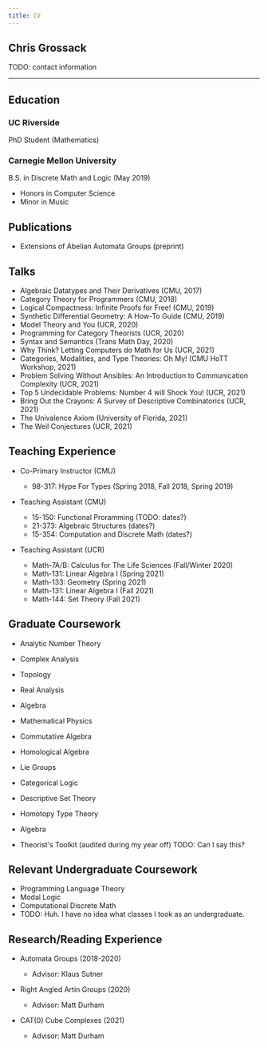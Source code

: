 ```yaml
---
title: CV
---
```


## Chris Grossack

TODO: contact information

---

## Education

### UC Riverside

PhD Student (Mathematics)

### Carnegie Mellon University

B.S. in Discrete Math and Logic (May 2019)
  - Honors in Computer Science
  - Minor in Music

## Publications

- Extensions of Abelian Automata Groups (preprint)

## Talks

- Algebraic Datatypes and Their Derivatives (CMU, 2017)
- Category Theory for Programmers (CMU, 2018)
- Logical Compactness: Infinite Proofs for Free! (CMU, 2019)
- Synthetic Differential Geometry: A How-To Guide (CMU, 2019)
- Model Theory and You (UCR, 2020)
- Programming for Category Theorists (UCR, 2020)
- Syntax and Semantics (Trans Math Day, 2020)
- Why Think? Letting Computers do Math for Us (UCR, 2021)
- Categories, Modalities, and Type Theories: Oh My! (CMU HoTT Workshop, 2021)
- Problem Solving Without Ansibles: An Introduction to Communication Complexity (UCR, 2021)
- Top 5 Undecidable Problems: Number 4 will Shock You! (UCR, 2021)
- Bring Out the Crayons: A Survey of Descriptive Combinatorics (UCR, 2021)
- The Univalence Axiom (University of Florida, 2021)
- The Weil Conjectures (UCR, 2021)


## Teaching Experience

- Co-Primary Instructor (CMU)
  - 98-317: Hype For Types (Spring 2018, Fall 2018, Spring 2019)

- Teaching Assistant (CMU)
  - 15-150: Functional Proramming (TODO: dates?)
  - 21-373: Algebraic Structures (dates?)
  - 15-354: Computation and Discrete Math (dates?)

- Teaching Assistant (UCR)
  - Math-7A/B: Calculus for The Life Sciences (Fall/Winter 2020)
  - Math-131: Linear Algebra I (Spring 2021)
  - Math-133: Geometry (Spring 2021)
  - Math-131: Linear Algebra I (Fall 2021)
  - Math-144: Set Theory (Fall 2021)




## Graduate Coursework

- Analytic Number Theory 
- Complex Analysis 
- Topology 
- Real Analysis 
- Algebra 
- Mathematical Physics 
- Commutative Algebra 
- Homological Algebra 
- Lie Groups 

- Categorical Logic 
- Descriptive Set Theory 
- Homotopy Type Theory 
- Algebra 
- Theorist's Toolkit (audited during my year off) TODO: Can I say this?

## Relevant Undergraduate Coursework

- Programming Language Theory
- Modal Logic
- Computational Discrete Math
- TODO: Huh. I have no idea what classes I took as an undergraduate.

## Research/Reading Experience

- Automata Groups (2018-2020)
  - Advisor: Klaus Sutner

- Right Angled Artin Groups (2020)
  - Advisor: Matt Durham

- CAT(0) Cube Complexes (2021)
  - Advisor: Matt Durham
